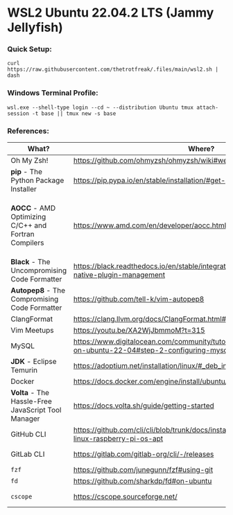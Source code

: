 # WSL2 Ubuntu 22.04.2 LTS (Jammy Jellyfish)
### Quick Setup:
```console
curl https://raw.githubusercontent.com/thetrotfreak/.files/main/wsl2.sh | dash
```
### Windows Terminal Profile:

```console
wsl.exe --shell-type login --cd ~ --distribution Ubuntu tmux attach-session -t base || tmux new -s base
```
### References:
|What?|Where?|Note!|
|---|---|---|
|Oh My Zsh!|https://github.com/ohmyzsh/ohmyzsh/wiki#welcome-to-oh-my-zsh|
|**pip** - The Python Package Installer|https://pip.pypa.io/en/stable/installation/#get-pip-py|
|**AOCC** - AMD Optimizing C/C++ and Fortran Compilers|https://www.amd.com/en/developer/aocc.html|`curl` [*this*](https://download.amd.com/developer/eula/aocc/aocc-4-2/aocc-compiler-4.2.0_1_amd64.deb)) directly to avoid the **EULA**|
|**Black** - The Uncompromising Code Formatter|https://black.readthedocs.io/en/stable/integrations/editors.html#vim-8-native-plugin-management|
|**Autopep8** - The Compromising Code Formatter|https://github.com/tell-k/vim-autopep8|
|ClangFormat|https://clang.llvm.org/docs/ClangFormat.html#vim-integration|
|Vim Meetups|https://youtu.be/XA2WjJbmmoM?t=315|
|MySQL|https://www.digitalocean.com/community/tutorials/how-to-install-mysql-on-ubuntu-22-04#step-2-configuring-mysql|
|**JDK** - Eclipse Temurin|https://adoptium.net/installation/linux/#_deb_installation_on_debian_or_ubuntu|
|Docker|https://docs.docker.com/engine/install/ubuntu/#install-using-the-repository|
|**Volta** - The Hassle-Free JavaScript Tool Manager|https://docs.volta.sh/guide/getting-started|
|GitHub CLI|https://github.com/cli/cli/blob/trunk/docs/install_linux.md#debian-ubuntu-linux-raspberry-pi-os-apt|Read [*this*](https://cli.github.com/manual/gh_completion)
|GitLab CLI|https://gitlab.com/gitlab-org/cli/-/releases|Read [*this*](https://github.com/thetrotfreak/.files/blob/main/glab.md)
|`fzf`|https://github.com/junegunn/fzf#using-git|
|`fd`|https://github.com/sharkdp/fd#on-ubuntu|
|`cscope`|https://cscope.sourceforge.net/|Read [*tutorial*](https://cscope.sourceforge.net/cscope_vim_tutorial.html)
